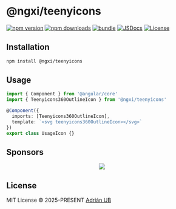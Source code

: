 # @ngxi/teenyicons

[![npm version][npm-version-src]][npm-version-href]
[![npm downloads][npm-downloads-src]][npm-downloads-href]
[![bundle][bundle-src]][bundle-href]
[![JSDocs][jsdocs-src]][jsdocs-href]
[![License][license-src]][license-href]

## Installation

```sh
npm install @ngxi/teenyicons
```

## Usage

```ts
import { Component } from '@angular/core'
import { Teenyicons360OutlineIcon } from '@ngxi/teenyicons'

@Component({
  imports: [Teenyicons360OutlineIcon],
  template: `<svg teenyicons360OutlineIcon></svg>`
})
export class UsageIcon {}
```

## Sponsors

<p align="center">
  <a href="https://cdn.jsdelivr.net/gh/adrian-ub/static/sponsors.svg">
    <img src='https://cdn.jsdelivr.net/gh/adrian-ub/static/sponsors.svg'/>
  </a>
</p>

## License

MIT License © 2025-PRESENT [Adrián UB](https://github.com/adrian-ub)

<!-- Badges -->

[npm-version-src]: https://img.shields.io/npm/v/@ngxi/teenyicons?style=flat&colorA=080f12&colorB=1fa669
[npm-version-href]: https://npmjs.com/package/@ngxi/teenyicons
[npm-downloads-src]: https://img.shields.io/npm/dm/@ngxi/teenyicons?style=flat&colorA=080f12&colorB=1fa669
[npm-downloads-href]: https://npmjs.com/package/@ngxi/teenyicons
[bundle-src]: https://img.shields.io/bundlephobia/minzip/@ngxi/teenyicons?style=flat&colorA=080f12&colorB=1fa669&label=minzip
[bundle-href]: https://bundlephobia.com/result?p=@ngxi/teenyicons
[license-src]: https://img.shields.io/npm/l/@ngxi/teenyicons?style=flat&colorA=080f12&colorB=1fa669
[license-href]: https://github.com/adrian-ub/ngxi/blob/main/LICENSE
[jsdocs-src]: https://img.shields.io/badge/jsdocs-reference-080f12?style=flat&colorA=080f12&colorB=1fa669
[jsdocs-href]: https://www.jsdocs.io/package/@ngxi/teenyicons

